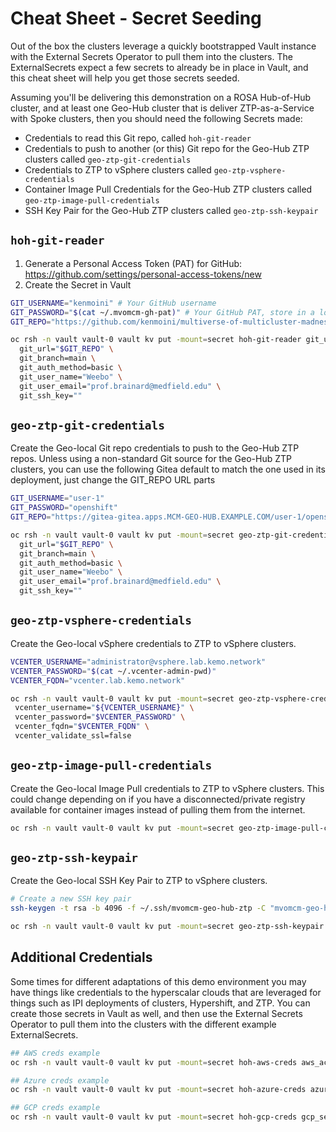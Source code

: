 # Cheat Sheet - Secret Seeding

Out of the box the clusters leverage a quickly bootstrapped Vault instance with the External Secrets Operator to pull them into the clusters.  The ExternalSecrets expect a few secrets to already be in place in Vault, and this cheat sheet will help you get those secrets seeded.

Assuming you'll be delivering this demonstration on a ROSA Hub-of-Hub cluster, and at least one Geo-Hub cluster that is deliver ZTP-as-a-Service with Spoke clusters, then you should need the following Secrets made:

- Credentials to read this Git repo, called `hoh-git-reader`
- Credentials to push to another (or this) Git repo for the Geo-Hub ZTP clusters called `geo-ztp-git-credentials`
- Credentials to ZTP to vSphere clusters called `geo-ztp-vsphere-credentials`
- Container Image Pull Credentials for the Geo-Hub ZTP clusters called `geo-ztp-image-pull-credentials`
- SSH Key Pair for the Geo-Hub ZTP clusters called `geo-ztp-ssh-keypair`

## `hoh-git-reader`

1. Generate a Personal Access Token (PAT) for GitHub: https://github.com/settings/personal-access-tokens/new
2. Create the Secret in Vault

```bash
GIT_USERNAME="kenmoini" # Your GitHub username
GIT_PASSWORD="$(cat ~/.mvomcm-gh-pat)" # Your GitHub PAT, store in a local file for easy reuse
GIT_REPO="https://github.com/kenmoini/multiverse-of-multicluster-madness.git" # The URL to this repo/your fork

oc rsh -n vault vault-0 vault kv put -mount=secret hoh-git-reader git_username="${GIT_USERNAME}" git_password="$GIT_PASSWORD" \
  git_url="$GIT_REPO" \
  git_branch=main \
  git_auth_method=basic \
  git_user_name="Weebo" \
  git_user_email="prof.brainard@medfield.edu" \
  git_ssh_key=""
```

## `geo-ztp-git-credentials`

Create the Geo-local Git repo credentials to push to the Geo-Hub ZTP repos.
Unless using a non-standard Git source for the Geo-Hub ZTP clusters, you can use the following Gitea default to match the one used in its deployment, just change the GIT_REPO URL parts

```bash
GIT_USERNAME="user-1"
GIT_PASSWORD="openshift"
GIT_REPO="https://gitea-gitea.apps.MCM-GEO-HUB.EXAMPLE.COM/user-1/openshift-ztp.git"

oc rsh -n vault vault-0 vault kv put -mount=secret geo-ztp-git-credentials git_username="${GIT_USERNAME}" git_password="$GIT_PASSWORD" \
  git_url="$GIT_REPO" \
  git_branch=main \
  git_auth_method=basic \
  git_user_name="Weebo" \
  git_user_email="prof.brainard@medfield.edu" \
  git_ssh_key=""
```

## `geo-ztp-vsphere-credentials`

Create the Geo-local vSphere credentials to ZTP to vSphere clusters.

```bash
VCENTER_USERNAME="administrator@vsphere.lab.kemo.network"
VCENTER_PASSWORD="$(cat ~/.vcenter-admin-pwd)"
VCENTER_FQDN="vcenter.lab.kemo.network"

oc rsh -n vault vault-0 vault kv put -mount=secret geo-ztp-vsphere-credentials \
 vcenter_username="${VCENTER_USERNAME}" \
 vcenter_password="$VCENTER_PASSWORD" \
 vcenter_fqdn="$VCENTER_FQDN" \
 vcenter_validate_ssl=false
```

## `geo-ztp-image-pull-credentials`

Create the Geo-local Image Pull credentials to ZTP to vSphere clusters.  This could change depending on if you have a disconnected/private registry available for container images instead of pulling them from the internet.

```bash
oc rsh -n vault vault-0 vault kv put -mount=secret geo-ztp-image-pull-credentials dockerconfigjson=$(cat ~/.docker/config.json | jq -rMc)
```

## `geo-ztp-ssh-keypair`

Create the Geo-local SSH Key Pair to ZTP to vSphere clusters.

```bash
# Create a new SSH key pair
ssh-keygen -t rsa -b 4096 -f ~/.ssh/mvomcm-geo-hub-ztp -C "mvomcm-geo-hub-ztp" -N ""

oc rsh -n vault vault-0 vault kv put -mount=secret geo-ztp-ssh-keypair private_key="$(cat ~/.ssh/mvomcm-geo-hub-ztp)" public_key="$(cat ~/.ssh/mvomcm-geo-hub-ztp.pub)"
```

## Additional Credentials

Some times for different adaptations of this demo environment you may have things like credentials to the hyperscalar clouds that are leveraged for things such as IPI deployments of clusters, Hypershift, and ZTP.  You can create those secrets in Vault as well, and then use the External Secrets Operator to pull them into the clusters with the different example ExternalSecrets.

```bash
## AWS creds example
oc rsh -n vault vault-0 vault kv put -mount=secret hoh-aws-creds aws_access_key_id=REDACTED aws_secret_access_key=REDACTED

## Azure creds example
oc rsh -n vault vault-0 vault kv put -mount=secret hoh-azure-creds azure_client_id=REDACTED azure_client_secret=REDACTED azure_tenant_id=REDACTED azure_subscription_id=REDACTED

## GCP creds example
oc rsh -n vault vault-0 vault kv put -mount=secret hoh-gcp-creds gcp_service_account="$(cat ~/.gcp/creds.json)"
```